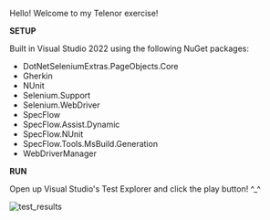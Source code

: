 Hello! Welcome to my Telenor exercise!

**SETUP**

Built in Visual Studio 2022 using the following NuGet packages:
- DotNetSeleniumExtras.PageObjects.Core
- Gherkin
- NUnit
- Selenium.Support
- Selenium.WebDriver
- SpecFlow
- SpecFlow.Assist.Dynamic
- SpecFlow.NUnit
- SpecFlow.Tools.MsBuild.Generation
- WebDriverManager

**RUN**

Open up Visual Studio's Test Explorer and click the play button! ^_^

![test_results](https://github.com/user-attachments/assets/93a64a05-a1d5-4a6f-abe7-179dbcdee0d9)
